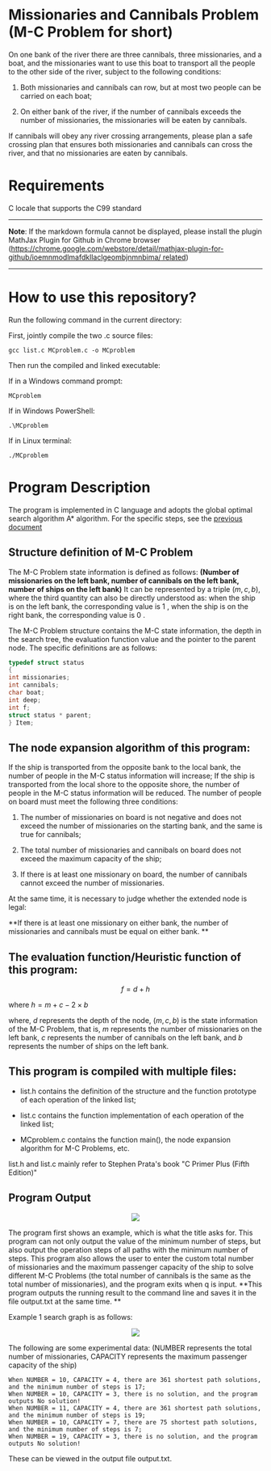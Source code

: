 # Missionaries and Cannibals Problem (M-C Problem for short)

On one bank of the river there are three cannibals, three missionaries, and a boat, and the missionaries want to use this boat to transport all the people to the other side of the river, subject to the following conditions:

1. Both missionaries and cannibals can row, but at most two people can be carried on each boat;

2. On either bank of the river, if the number of cannibals exceeds the number of missionaries, the missionaries will be eaten by cannibals.

If cannibals will obey any river crossing arrangements, please plan a safe crossing plan that ensures both missionaries and cannibals can cross the river, and that no missionaries are eaten by cannibals.

# Requirements

C locale that supports the C99 standard

****
**Note**: If the markdown formula cannot be displayed, please install the plugin MathJax Plugin for Github in Chrome browser ([https://chrome.google.com/webstore/detail/mathjax-plugin-for-github/ioemnmodlmafdkllaclgeombjnmnbima/ related](https://chrome.google.com/webstore/detail/mathjax-plugin-for-github/ioemnmodlmafdkllaclgeombjnmnbima/related))
****

# How to use this repository?

Run the following command in the current directory:

First, jointly compile the two .c source files:

````
gcc list.c MCproblem.c -o MCproblem
````

Then run the compiled and linked executable:

If in a Windows command prompt:

````
MCproblem
````

If in Windows PowerShell:

````
.\MCproblem
````

If in Linux terminal:

````
./MCproblem
````

# Program Description

The program is implemented in C language and adopts the global optimal search algorithm A\* algorithm. For the specific steps, see the [previous document](https://github.com/Kevin-QAQ/IntelligentSearch/blob/master/README.md)

## Structure definition of M-C Problem

The M-C Problem state information is defined as follows: **(Number of missionaries on the left bank, number of cannibals on the left bank, number of ships on the left bank)**
It can be represented by a triple $(m, c, b)$, where the third quantity can also be directly understood as: when the ship is on the left bank, the corresponding value is 1 , when the ship is on the right bank, the corresponding value is 0 .

The M-C Problem structure contains the M-C state information, the depth in the search tree, the evaluation function value and the pointer to the parent node.
The specific definitions are as follows:

````c
typedef struct status
{
int missionaries;
int cannibals;
char boat;
int deep;
int f;
struct status * parent;
} Item;
````

## The node expansion algorithm of this program:

If the ship is transported from the opposite bank to the local bank, the number of people in the M-C status information will increase;
If the ship is transported from the local shore to the opposite shore, the number of people in the M-C status information will be reduced.
The number of people on board must meet the following three conditions:

1. The number of missionaries on board is not negative and does not exceed the number of missionaries on the starting bank, and the same is true for cannibals;

2. The total number of missionaries and cannibals on board does not exceed the maximum capacity of the ship;

3. If there is at least one missionary on board, the number of cannibals cannot exceed the number of missionaries.

At the same time, it is necessary to judge whether the extended node is legal:

**If there is at least one missionary on either bank, the number of missionaries and cannibals must be equal on either bank. **

## The evaluation function/Heuristic function of this program:

$$f=d+h$$

where $h=m+c-2\times b$

where, $d$ represents the depth of the node, $(m, c, b)$ is the state information of the M-C Problem, that is, $m$ represents the number of missionaries on the left bank, $c$ represents the number of cannibals on the left bank, and $b$ represents the number of ships on the left bank.

## This program is compiled with multiple files:

* list.h contains the definition of the structure and the function prototype of each operation of the linked list;

* list.c contains the function implementation of each operation of the linked list;

* MCproblem.c contains the function main(), the node expansion algorithm for M-C Problems, etc.

list.h and list.c mainly refer to Stephen Prata's book "C Primer Plus (Fifth Edition)"

## Program Output

<div align=center>
<img src="https://github.com/Kevin-QAQ/IntelligentSearch/blob/master/images/MCoutput.png"/>
</div>

The program first shows an example, which is what the title asks for. This program can not only output the value of the minimum number of steps, but also output the operation steps of all paths with the minimum number of steps. This program also allows the user to enter the custom total number of missionaries and the maximum passenger capacity of the ship to solve different M-C Problems (the total number of cannibals is the same as the total number of missionaries), and the program exits when q is input. **This program outputs the running result to the command line and saves it in the file output.txt at the same time. **

Example 1 search graph is as follows:

<div align=center>
<img src="https://github.com/Kevin-QAQ/IntelligentSearch/blob/master/images/MCsteps.png"/>
</div>

The following are some experimental data: (NUMBER represents the total number of missionaries, CAPACITY represents the maximum passenger capacity of the ship)

````
When NUMBER = 10, CAPACITY = 4, there are 361 shortest path solutions, and the minimum number of steps is 17;
When NUMBER = 10, CAPACITY = 3, there is no solution, and the program outputs No solution!
When NUMBER = 11, CAPACITY = 4, there are 361 shortest path solutions, and the minimum number of steps is 19;
When NUMBER = 10, CAPACITY = 7, there are 75 shortest path solutions, and the minimum number of steps is 7;
When NUMBER = 19, CAPACITY = 3, there is no solution, and the program outputs No solution!
````

These can be viewed in the output file output.txt.
